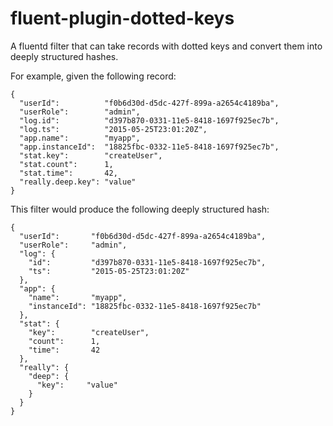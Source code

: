 fluent-plugin-dotted-keys
============================

A fluentd filter that can take records with dotted keys and convert them
into deeply structured hashes.

For example, given the following record:

~~~
{
  "userId":          "f0b6d30d-d5dc-427f-899a-a2654c4189ba",
  "userRole":        "admin",
  "log.id":          "d397b870-0331-11e5-8418-1697f925ec7b",
  "log.ts":          "2015-05-25T23:01:20Z",
  "app.name":        "myapp",
  "app.instanceId":  "18825fbc-0332-11e5-8418-1697f925ec7b",
  "stat.key":        "createUser",
  "stat.count":      1,
  "stat.time":       42,
  "really.deep.key": "value"
}
~~~

This filter would produce the following deeply structured hash:

~~~
{
  "userId":       "f0b6d30d-d5dc-427f-899a-a2654c4189ba",
  "userRole":     "admin",
  "log": {
    "id":         "d397b870-0331-11e5-8418-1697f925ec7b",
    "ts":         "2015-05-25T23:01:20Z"
  },
  "app": {
    "name":       "myapp",
    "instanceId": "18825fbc-0332-11e5-8418-1697f925ec7b"
  },
  "stat": {
    "key":        "createUser",
    "count":      1,
    "time":       42
  },
  "really": {
    "deep": {
      "key":     "value"
    }
  }
}
~~~
